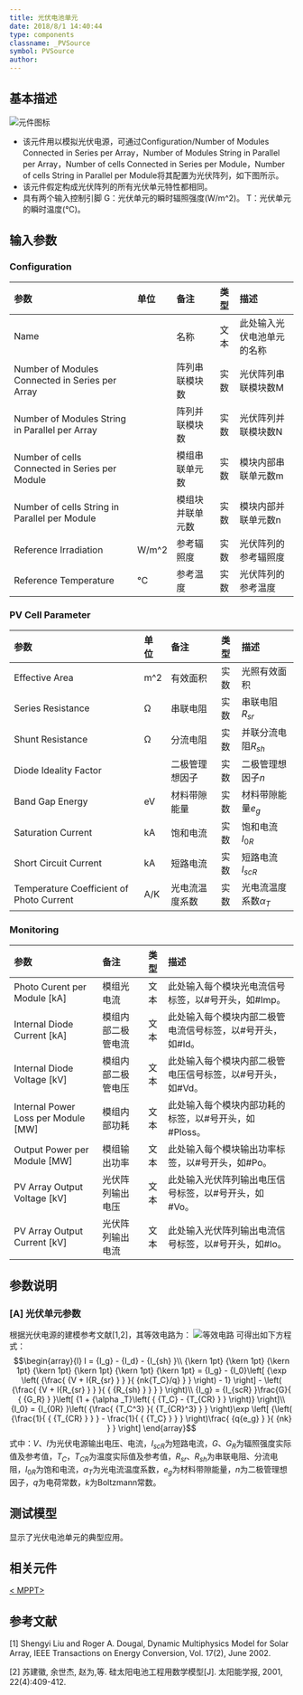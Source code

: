 ```yaml
---
title: 光伏电池单元
date: 2018/8/1 14:40:44
type: components
classname: _PVSource
symbol: PVSource
author: 
---
```

## <span id="comp_desc">基本描述</span>
![元件图标]()

- 该元件用以模拟光伏电源，可通过Configuration/Number of Modules Connected in Series per Array，Number of Modules String in Parallel per Array，Number of cells Connected in Series per Module，Number of cells String in Parallel per Module将其配置为光伏阵列，如下图所示。
- 该元件假定构成光伏阵列的所有光伏单元特性都相同。
- 具有两个输入控制引脚
  G：光伏单元的瞬时辐照强度(W/m^2)。
  T：光伏单元的瞬时温度(°C)。

## <span id="comp_params">输入参数</span>
### <span id="comp_params_group_Configuration">Configuration</span>
| 参数 | 单位 | 备注 | 类型 | 描述 |
| :--- | :--- | :--- | :--: | :--- |
| <span id="comp_params_param_Name">Name</span> |  | 名称 | 文本 | 此处输入光伏电池单元的名称 |
| <span id="comp_params_param_Nms">Number of Modules Connected in Series per Array</span> |  | 阵列串联模块数 | 实数 | 光伏阵列串联模块数M |
| <span id="comp_params_param_Nmp">Number of Modules String in Parallel per Array</span> |  | 阵列并联模块数 | 实数 | 光伏阵列并联模块数N |
| <span id="comp_params_param_Ncs">Number of cells Connected in Series per Module</span> |  | 模组串联单元数 | 实数 | 模块内部串联单元数m |
| <span id="comp_params_param_Ncp">Number of cells String in Parallel per Module</span> |  | 模组块并联单元数 | 实数 | 模块内部并联单元数n |
| <span id="comp_params_param_Irra">Reference Irradiation</span> | W/m^2 | 参考辐照度 | 实数 | 光伏阵列的参考辐照度 |
| <span id="comp_params_param_T">Reference Temperature</span> | °C | 参考温度 | 实数 | 光伏阵列的参考温度 |

[Name]: #comp_params_param_Name "Name"
[Number of Modules Connected in Series per Array]: #comp_params_param_Nms "Number of Modules Connected in Series per Array"
[Number of Modules String in Parallel per Array]: #comp_params_param_Nmp "Number of Modules String in Parallel per Array"
[Number of cells Connected in Series per Module]: #comp_params_param_Ncs "Number of cells Connected in Series per Module"
[Number of cells String in Parallel per Module]: #comp_params_param_Ncp "Number of cells String in Parallel per Module"
[Reference Irradiation]: #comp_params_param_Irra "Reference Irradiation"
[Reference Temperature]: #comp_params_param_T "Reference Temperature"

### <span id="comp_params_group_PVCellParameter">PV Cell Parameter</span>
| 参数 | 单位 | 备注 | 类型 | 描述 |
| :--- | :--- | :--- | :--: | :--- |
| <span id="comp_params_param_Area">Effective Area</span> | m^2 | 有效面积 | 实数 | 光照有效面积 |
| <span id="comp_params_param_Rse">Series Resistance</span> | Ω | 串联电阻 | 实数 | 串联电阻$R_{sr}$ |
| <span id="comp_params_param_Rsh">Shunt Resistance</span> | Ω | 分流电阻 | 实数 | 并联分流电阻$R_{sh}$ |
| <span id="comp_params_param_Fd">Diode Ideality Factor</span> |  | 二极管理想因子 | 实数 | 二极管理想因子$n$ |
| <span id="comp_params_param_Ebg">Band Gap Energy</span> | eV | 材料带隙能量 | 实数 | 材料带隙能量$e_g$ |
| <span id="comp_params_param_Isat">Saturation Current</span> | kA | 饱和电流 | 实数 | 饱和电流$I_{0R}$ |
| <span id="comp_params_param_Isc">Short Circuit Current</span> | kA | 短路电流 | 实数 | 短路电流$I_{scR}$ |
| <span id="comp_params_param_Ktc">Temperature Coefficient of Photo Current</span> | A/K | 光电流温度系数 | 实数 | 光电流温度系数$α_T$ |

[Effective Area]: #comp_params_param_Area "Effective Area"
[Series Resistance]: #comp_params_param_Rse "Series Resistance"
[Shunt Resistance]: #comp_params_param_Rsh "Shunt Resistance"
[Diode Ideality Factor]: #comp_params_param_Fd "Diode Ideality Factor"
[Band Gap Energy]: #comp_params_param_Ebg "Band Gap Energy"
[Saturation Current]: #comp_params_param_Isat "Saturation Current"
[Short Circuit Current]: #comp_params_param_Isc "Short Circuit Current"
[Temperature Coefficient of Photo Current]: #comp_params_param_Ktc "Temperature Coefficient of Photo Current"

### <span id="comp_params_group_Monitoring">Monitoring</span>
| 参数 | 备注 | 类型 | 描述 |
| :--- | :--- | :--: | :--- |
| <span id="comp_params_param_Ip">Photo Curent per Module \[kA\]</span> | 模组光电流 | 文本 | 此处输入每个模块光电流信号标签，以#号开头，如#Imp。 |
| <span id="comp_params_param_Imd">Internal Diode Current \[kA\]</span> | 模组内部二极管电流 | 文本 | 此处输入每个模块内部二极管电流信号标签，以#号开头，如#Id。 |
| <span id="comp_params_param_Vmd">Internal Diode Voltage \[kV\]</span> | 模组内部二极管电压 | 文本 | 此处输入每个模块内部二极管电压信号标签，以#号开头，如#Vd。 |
| <span id="comp_params_param_Ploss">Internal Power Loss per Module \[MW\]</span> | 模组内部功耗 | 文本 | 此处输入每个模块内部功耗的标签，以#号开头，如#Ploss。 |
| <span id="comp_params_param_Pout">Output Power per Module \[MW\]</span> | 模组输出功率 | 文本 | 此处输入每个模块输出功率标签，以#号开头，如#Po。 |
| <span id="comp_params_param_Vout">PV Array Output Voltage \[kV\]</span> | 光伏阵列输出电压 | 文本 | 此处输入光伏阵列输出电压信号标签，以#号开头，如#Vo。 |
| <span id="comp_params_param_Iout">PV Array Output Current \[kV\]</span> | 光伏阵列输出电流 | 文本 | 此处输入光伏阵列输出电流信号标签，以#号开头，如#Io。 |

[Photo Curent per Module \[kA\]]: #comp_params_param_Ip "Photo Curent per Module \[kA\]"
[Internal Diode Current \[kA\]]: #comp_params_param_Imd "Internal Diode Current \[kA\]"
[Internal Diode Voltage \[kV\]]: #comp_params_param_Vmd "Internal Diode Voltage \[kV\]"
[Internal Power Loss per Module \[MW\]]: #comp_params_param_Ploss "Internal Power Loss per Module \[MW\]"
[Output Power per Module \[MW\]]: #comp_params_param_Pout "Output Power per Module \[MW\]"
[PV Array Output Voltage \[kV\]]: #comp_params_param_Vout "PV Array Output Voltage \[kV\]"
[PV Array Output Current \[kV\]]: #comp_params_param_Iout "PV Array Output Current \[kV\]"


## <span id="comp_remarks">参数说明</span>
### [A] 光伏单元参数
根据光伏电源的建模参考文献[1,2]，其等效电路为：
  ![等效电路]()
可得出如下方程式：
  $$\begin{array}{l}
I = {I_g} - {I_d} - {I_{sh} }\\
{\kern 1pt} {\kern 1pt} {\kern 1pt} {\kern 1pt} {\kern 1pt} {\kern 1pt} {\kern 1pt}  = {I_g} - {I_0}\left[ {\exp \left( {\frac{ {V + I{R_{sr} } } }{ {nk{T_C}/q} } } \right) - 1} \right] - \left( {\frac{ {V + I{R_{sr} } } }{ { {R_{sh} } } } } \right)\\
{I_g} = {I_{scR} }\frac{G}{ { {G_R} } }\left[ {1 + {\alpha _T}\left( { {T_C} - {T_{CR} } } \right)} \right]\\
{I_0} = {I_{0R} }\left( {\frac{ {T_C^3} }{ {T_{CR}^3} } } \right)\exp \left[ {\left( {\frac{1}{ { {T_{CR} } } } - \frac{1}{ { {T_C} } } } \right)\frac{ {q{e_g} } }{ {nk} } } \right]
\end{array}$$
  式中：$V$、$I$为光伏电源输出电压、电流，$I_{scR}$为短路电流，${G}$、${G_R}$为辐照强度实际值及参考值，${T_C}$，${T_{CR} }$为温度实际值及参考值，$R_{sr}$、$R_{sh}$为串联电阻、分流电阻，$I_{0R}$为饱和电流，$α_T$为光电流温度系数，$e_g$为材料带隙能量，$n$为二极管理想因子，$q$为电荷常数，$k$为Boltzmann常数。

## <span id="comp_example">测试模型</span>
[<test name>](<test link>)显示了光伏电池单元的典型应用。

## <span id="comp_seealso">相关元件</span>
[< MPPT>](<test link>)

## <span id="comp_ref">参考文献</span>
[1] Shengyi Liu and Roger A. Dougal, Dynamic Multiphysics Model for Solar Array, IEEE Transactions on Energy Conversion, Vol. 17(2), June 2002.

[2] 苏建徽, 余世杰, 赵为,等. 硅太阳电池工程用数学模型[J]. 太阳能学报, 2001, 22(4):409-412.


